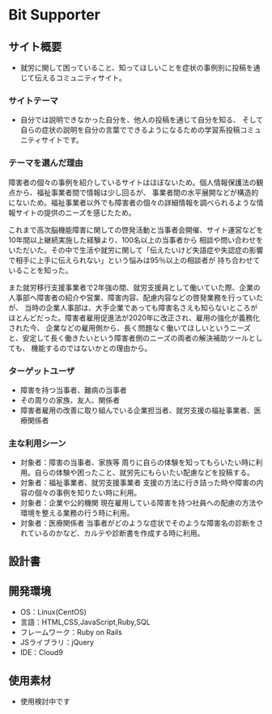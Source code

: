 # Bit Supporter

## サイト概要
- 就労に関して困っていること、知ってほしいことを症状の事例別に投稿を通じて伝えるコミュニティサイト。

### サイトテーマ
- 自分では説明できなかった自分を、他人の投稿を通じて自分を知る、
  そして自らの症状の説明を自分の言葉でできるようになるための学習系投稿コミュニティサイトです。

### テーマを選んだ理由
障害者の個々の事例を紹介しているサイトはほぼないため。個人情報保護法の観点から、福祉事業者間で情報は少し回るが、
事業者間の水平展開などが構造的にないため。福祉事業者以外でも障害者の個々の詳細情報を調べられるような情報サイトの提供のニーズを感じたため。

これまで高次脳機能障害に関しての啓発活動と当事者会開催、サイト運営などを10年間以上継続実施した経験より、100名以上の当事者から
相談や問い合わせをいただいた。その中で生活や就労に関して「伝えたいけど失語症や失認症の影響で相手に上手に伝えられない」という悩みは95％以上の相談者が
持ち合わせていることを知った。

また就労移行支援事業者で2年強の間、就労支援員として働いていた際、企業の人事部へ障害者の紹介や営業、障害内容、配慮内容などの啓発業務を行っていたが、
当時の企業人事部は、大手企業であっても障害名さえも知らないところがほとんどだった。障害者雇用促進法が2020年に改正され、雇用の強化が義務化された今、
企業などの雇用側から、長く問題なく働いてほしいというニーズと、安定して長く働きたいという障害者側のニーズの両者の解決補助ツールとしても、
機能するのではないかとの理由から。


### ターゲットユーザ
- 障害を持つ当事者、難病の当事者
- その周りの家族、友人、関係者
- 障害者雇用の改善に取り組んでいる企業担当者、就労支援の福祉事業者、医療関係者

### 主な利用シーン
- 対象者：障害の当事者、家族等
  周りに自らの体験を知ってもらいたい時に利用。自らの体験や困ったこと、就労先にもらいたい配慮などを投稿する。
- 対象者：福祉事業者、就労支援事業者
  支援の方法に行き詰った時や障害の内容の個々の事例を知りたい時に利用。
- 対象者：企業や公的機関
  現在雇用している障害を持つ社員への配慮の方法や環境を整える業務の行う時に利用。
- 対象者：医療関係者
  当事者がどのような症状でそのような障害名の診断をされているのかなど、カルテや診断書を作成する時に利用。


## 設計書



## 開発環境
- OS：Linux(CentOS)
- 言語：HTML,CSS,JavaScript,Ruby,SQL
- フレームワーク：Ruby on Rails
- JSライブラリ：jQuery
- IDE：Cloud9

## 使用素材
- 使用検討中です

